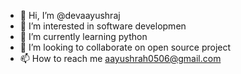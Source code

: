 - 👋 Hi, I’m @devaayushraj
- 👀 I’m interested in software developmen
- 🌱 I’m currently learning python
- 💞️ I’m looking to collaborate on open source project
- 📫 How to reach me aayushrah0506@gmail.com

<!---
devaayushraj/devaayushraj is a ✨ special ✨ repository because its `README.md` (this file) appears on your GitHub profile.
You can click the Preview link to take a look at your changes.
--->
